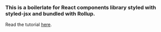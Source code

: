 ### This is a boilerlate for React components library styled with styled-jsx and bundled with Rollup.

Read the tutorial [here](https://medium.com/@tomaszmularczyk89/guide-to-building-a-react-components-library-with-rollup-and-styled-jsx-694ec66bd2).

